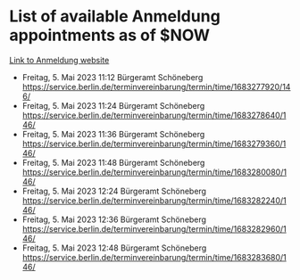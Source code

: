 # List of available Anmeldung appointments as of $NOW
[Link to Anmeldung website](https://service.berlin.de/terminvereinbarung/termin/tag.php?termin=1&anliegen[]=120686&dienstleisterlist=122210,122217,327316,122219,327312,122227,327314,122231,327346,122243,327348,122254,122252,329742,122260,329745,122262,329748,122271,327278,122273,327274,122277,327276,330436,122280,327294,122282,327290,122284,327292,122291,327270,122285,327266,122286,327264,122296,327268,150230,329760,122297,327286,122294,327284,122312,329763,122314,329775,122304,327330,122311,327334,122309,327332,317869,122281,327352,122279,329772,122283,122276,327324,122274,327326,122267,329766,122246,327318,122251,327320,122257,327322,122208,327298,122226,327300&herkunft=http%3A%2F%2Fservice.berlin.de%2Fdienstleistung%2F120686%2F)
- Freitag, 5. Mai 2023 11:12 Bürgeramt Schöneberg https://service.berlin.de/terminvereinbarung/termin/time/1683277920/146/
- Freitag, 5. Mai 2023 11:24 Bürgeramt Schöneberg https://service.berlin.de/terminvereinbarung/termin/time/1683278640/146/
- Freitag, 5. Mai 2023 11:36 Bürgeramt Schöneberg https://service.berlin.de/terminvereinbarung/termin/time/1683279360/146/
- Freitag, 5. Mai 2023 11:48 Bürgeramt Schöneberg https://service.berlin.de/terminvereinbarung/termin/time/1683280080/146/
- Freitag, 5. Mai 2023 12:24 Bürgeramt Schöneberg https://service.berlin.de/terminvereinbarung/termin/time/1683282240/146/
- Freitag, 5. Mai 2023 12:36 Bürgeramt Schöneberg https://service.berlin.de/terminvereinbarung/termin/time/1683282960/146/
- Freitag, 5. Mai 2023 12:48 Bürgeramt Schöneberg https://service.berlin.de/terminvereinbarung/termin/time/1683283680/146/
